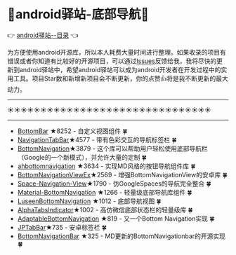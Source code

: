 # :running:android驿站-底部导航:running:
:point_right: [android驿站--目录](https://github.com/enChenging/android_posthouse) :point_left:

为方便使用android开源库，所以本人耗费大量时间进行整理。如果收录的项目有错误或者你知道有比较好的开源项目，可以通过[Issues](https://github.com/enChenging/android_posthouse/issues)反馈给我，我将尽快的更新到android驿站中，希望android驿站可以成为android开发者在开发过程中的实用工具。项目Star数和新增新项目会不断更新，你的点赞:+1:将是我不断更新的最大动力。


<HR style="FILTER: progid:DXImageTransform.Microsoft.Shadow(color:#987cb9,direction:145,strength:15)" width="100%" color=#987cb9 SIZE=1>

:sunny::sunny::sunny::sunny::sunny::sunny::sunny::sunny::sunny::sunny::sunny::sunny::sunny::sunny::sunny::sunny::sunny::sunny::sunny::sunny::sunny::sunny::sunny::sunny::sunny::sunny::sunny::sunny::sunny::sunny::sunny:
<HR style="FILTER: progid:DXImageTransform.Microsoft.Shadow(color:#987cb9,direction:145,strength:15)" width="100%" color=#987cb9 SIZE=1>


- [BottomBar](https://github.com/roughike/BottomBar) ★8252 - 自定义视图组件 :four_leaf_clover:
- [NavigationTabBar](https://github.com/DevLight-Mobile-Agency/NavigationTabBar)★4577 - 带有色彩交互的导航标签栏 :four_leaf_clover:
- [BottomNavigation](https://github.com/Ashok-Varma/BottomNavigation)★3879 - 这个库可以帮助用户轻松使用底部导航栏（Google的一个新模式），并允许大量的定制 :four_leaf_clover:
- [ahbottomnavigation](https://github.com/aurelhubert/ahbottomnavigation) ★3634 - 实现MD风格的按钮导航组件库 :four_leaf_clover:
- [BottomNavigationViewEx](https://github.com/ittianyu/BottomNavigationViewEx)★2569 - 增强BottomNavigationView的安卓库 :four_leaf_clover:
- [Space-Navigation-View](https://github.com/armcha/Space-Navigation-View)★1790 - 仿GoogleSpaces的导航完全整合 :four_leaf_clover:
- [Material-BottomNavigation](https://github.com/sephiroth74/Material-BottomNavigation) ★1266 - 轻量级底部导航库组件 :four_leaf_clover:
- [LuseenBottomNavigation](https://github.com/armcha/LuseenBottomNavigation) ★1012 - 底部导航视图 :four_leaf_clover:
- [AlphaTabsIndicator](https://github.com/yingLanNull/AlphaTabsIndicator)★1002 - 高仿微信底部状态栏的轻量级库 :four_leaf_clover:
- [AdaptableBottomNavigation](https://github.com/bufferapp/AdaptableBottomNavigation) ★819 - 又一个Bottom Navigation实现 :four_leaf_clover:
- [JPTabBar](https://github.com/peng8350/JPTabBar)★735 - 安卓标签栏 :four_leaf_clover:
- [BottomNavigationBar](https://github.com/RoyWallace/BottomNavigationBar) ★325 - MD更新的BottomNavigationbar的开源实现 :four_leaf_clover:



      
